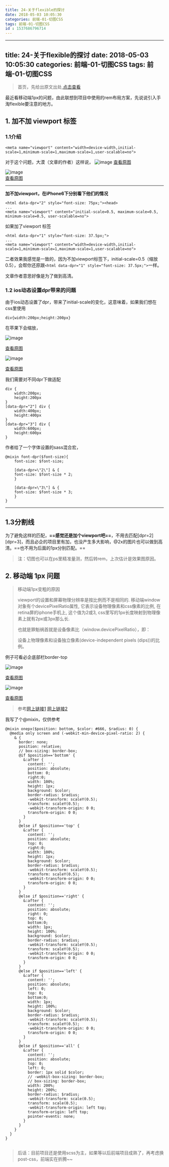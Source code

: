 ```yaml
---
title: 24-关于flexible的探讨
date: 2018-05-03 10:05:30
categories: 前端-01-切图CSS
tags: 前端-01-切图CSS
id : 1537686796714
---
```

---
title: 24-关于flexible的探讨
date: 2018-05-03 10:05:30
categories: 前端-01-切图CSS
tags: 前端-01-切图CSS
---
> 首页，先给出原文出处,[点击查看](https://www.w3cplus.com/mobile/lib-flexible-for-html5-layout.html)

最近看移动端1px的问题，由此联想到项目中使用的rem布局方案，先说说引入手淘flexible要注意的地方。

## 1. 加不加 viewport 标签

### 1.1介绍
```
<meta name="viewport" content="width=device-width,initial-scale=1,minimum-scale=1,maximum-scale=1,user-scalable=no">
```
对于这个问题，大漠（文章的作者）这样说，
![image](https://sfault-image.b0.upaiyun.com/315/921/3159212972-5a0bf1b53a302)
[查看原图](https://sfault-image.b0.upaiyun.com/315/921/3159212972-5a0bf1b53a302)

![image](https://sfault-image.b0.upaiyun.com/343/812/3438120248-5a0bf20a3976e)  
[查看原图](https://sfault-image.b0.upaiyun.com/343/812/3438120248-5a0bf20a3976e)


---

**加不加viewport，在iPhone6下分别看下他们的情况**

```
<html data-dpr="2" style="font-size: 75px;"><head>
...
<meta name="viewport" content="initial-scale=0.5, maximum-scale=0.5, minimum-scale=0.5, user-scalable=no">
```

如果加了viewport 标签

```
<html data-dpr="1" style="font-size: 37.5px;">
...
<meta name="viewport" content="width=device-width,initial-scale=1,minimum-scale=1,maximum-scale=1,user-scalable=no">
```

二者效果我感觉是一致的，因为不加viewport标签下，initial-scale=0.5（缩放0.5），会帮你还原跟`<html data-dpr="1" style="font-size: 37.5px;">`一样。

文章作者意思好像是为了做到高清。

### 1.2 ios动态设置dpr带来的问题

由于ios动态设置了dpr，带来了initial-scale的变化，这意味着，如果我们想在css里使用
```
div{width:200px;height:200px}
```
在苹果下会缩放，

![image](http://note.youdao.com/yws/api/personal/file/9A6144377A344070891DCCD33E58F0FE?method=download&shareKey=524aef53df20da4f5205d72e18ad0dce)

[查看原图](http://note.youdao.com/yws/api/personal/file/9A6144377A344070891DCCD33E58F0FE?method=download&shareKey=524aef53df20da4f5205d72e18ad0dce)

![image](http://note.youdao.com/yws/api/personal/file/FBE90B463E0C4E6FA14BEA8058C0FB44?method=download&shareKey=e5483dad08878615f35c4228b79ab6d5)

[查看原图](http://note.youdao.com/yws/api/personal/file/FBE90B463E0C4E6FA14BEA8058C0FB44?method=download&shareKey=e5483dad08878615f35c4228b79ab6d5)

我们需要对不同dpr下做适配

```
div { 
    width:200px;
    height:200px
} 
[data-dpr="2"] div { 
    width:400px;
    height:400px
} 
[data-dpr="3"] div { 
    width:600px;
    height:600px
}
```
作者给了一个字体设置的sass混合宏，

```
@mixin font-dpr($font-size){
    font-size: $font-size;
    
    [data-dpr=\"2\"] & {
    font-size: $font-size * 2;
    }
    
    [data-dpr=\"3\"] & {
    font-size: $font-size * 3;
    }
}
```


---

## 1.3分割线

为了避免这样的匹配，**==感觉还是加个viewport吧==**，不用去匹配[dpr=2][dpr=3]，而且必企的项目里有加，也没产生多大影响，@2x的图片也可以做到高清。==也不用为后面的1px分别匹配。==

> 注：切图也可以在ps里精准量测，然后转rem，上次估计是效果图原因。

## 2. 移动端 1px 问题

> 移动端1px变粗的原因
> 
> viewport的设置和屏幕物理分辨率是按比例而不是相同的. 移动端window对象有个devicePixelRatio属性, 它表示设备物理像素和css像素的比例, 在retina屏的iphone手机上, 这个值为2或3, css里写的1px长度映射到物理像素上就有2px或3px那么长.
> 
> 也就是罪魁祸首就是设备像素比（window.devicePixelRatio），即：
> 
> 设备上物理像素和设备独立像素(device-independent pixels (dips))的比例。

例子可看必企底部栏border-top

![image](https://sfault-image.b0.upaiyun.com/197/317/197317187-5a1791b0935fc)

[查看原图](https://sfault-image.b0.upaiyun.com/197/317/197317187-5a1791b0935fc)

![image](http://note.youdao.com/yws/api/personal/file/A2C6B885732D412A8CD0806423F9479F?method=download&shareKey=b8d7231c12f62e781ddb654d855bfa2c)

[查看原图](http://note.youdao.com/yws/api/personal/file/A2C6B885732D412A8CD0806423F9479F?method=download&shareKey=b8d7231c12f62e781ddb654d855bfa2c)

> 参考[网上链接1](http://www.jianshu.com/p/7e63f5a32636) [网上链接2](https://github.com/Mmzer/think/issues/3#onepx)

我写了个@mixin，仅供参考

```
@mixin onepx($position: bottom, $color: #666, $radius: 0) {
  @media only screen and (-webkit-min-device-pixel-ratio: 2) {
    & {
      border: none;
      position: relative;
      // box-sizing: border-box;
      @if $position=='bottom' {
        &:after {
          content: '';
          position: absolute;
          bottom: 0;
          right:0;
          width: 100%;
          height: 1px;
          background: $color;
          border-radius: $radius;
          -webkit-transform: scaleY(0.5);
          transform: scaleY(0.5);
          -webkit-transform-origin: 0 0;
          transform-origin: 0 0;
        }
      }
      @else if $position=='top' {
        &:after {
          content: '';
          position: absolute;
          top: 0;
          right:0;
          width: 100%;
          height: 1px;
          background: $color;
          border-radius: $radius;
          -webkit-transform: scaleY(0.5);
          transform: scaleY(0.5);
          -webkit-transform-origin: 0 0;
          transform-origin: 0 0;
        }
      }
      @else if $position=='right' {
        &:after {
          content: '';
          position: absolute;
          right: 0;
          top: 0;
          bottom:0;
          width: 1px;
          height: 100%;
          background: $color;
          border-radius: $radius;
          -webkit-transform: scaleY(0.5);
          transform: scaleY(0.5);
          -webkit-transform-origin: 0 0;
          transform-origin: 0 0;
        }
      }
      @else if $position=='left' {
        &:after {
          content: '';
          position: absolute;
          left: 0;
          top: 0;
          bottom:0;
          width: 1px;
          height: 100%;
          background: $color;
          border-radius: $radius;
          -webkit-transform: scaleY(0.5);
          transform: scaleY(0.5);
          -webkit-transform-origin: 0 0;
          transform-origin: 0 0;
        }
      }
      @else if $position=='all' {
        &:after {
          content: '';
          position: absolute;
          top: 0;
          left: 0;
          border: 1px solid $color;
          // -webkit-box-sizing: border-box;
          // box-sizing: border-box;
          width: 200%;
          height: 200%;
          border-radius: $radius;
          -webkit-transform: scale(0.5);
          transform: scale(0.5);
          -webkit-transform-origin: left top;
          transform-origin: left top;
          pointer-events: none;
        }
      }
    }
  }
}


```


> 后话：目前项目还是使用scss为主，如果等以后前端项目成熟了，再考虑换post-css，前端实在折腾~~


